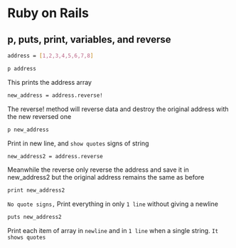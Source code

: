 # Ruby on Rails

## p, puts, print, variables, and reverse
```bash
address = [1,2,3,4,5,6,7,8]
```

```bash
p address 
```
This prints the address array
```bash
new_address = address.reverse! 
```
The reverse! method will reverse data and destroy the original address with the new reversed one
```bash
p new_address  
```
Print in new line, and `show quotes` signs of string
```bash
new_address2 = address.reverse
```
Meanwhile the reverse only reverse the address and save it in new_address2 but the original address remains the same as before 
```bash
print new_address2
```
`No quote signs,` Print everything in only `1 line` without giving a newline
```bash
puts new_address2
```
Print each item of array in `newline` and in `1 line` when a single string. `It shows quotes`
```bash

```
```bash

```
```bash

```
```bash

```
```bash

```
```bash

```

   